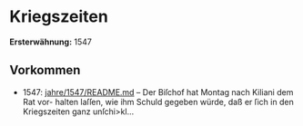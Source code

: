 # Kriegszeiten

**Ersterwähnung:** 1547

## Vorkommen
- 1547: [jahre/1547/README.md](../jahre/1547/README.md) – Der Biſchof hat Montag nach Kiliani dem Rat vor-
halten laſſen, wie ihm Schuld gegeben würde, daß er ſich
in den Kriegszeiten ganz unſchi>kl...
